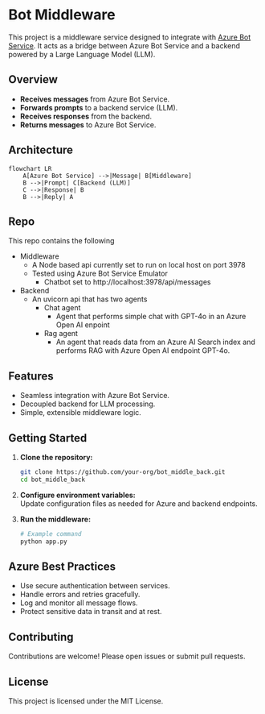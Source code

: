 # Bot Middleware

This project is a middleware service designed to integrate with [Azure Bot Service](https://azure.microsoft.com/en-us/products/bot-services/). It acts as a bridge between Azure Bot Service and a backend powered by a Large Language Model (LLM).

## Overview

- **Receives messages** from Azure Bot Service.
- **Forwards prompts** to a backend service (LLM).
- **Receives responses** from the backend.
- **Returns messages** to Azure Bot Service.

## Architecture

```mermaid
flowchart LR
    A[Azure Bot Service] -->|Message| B[Middleware]
    B -->|Prompt| C[Backend (LLM)]
    C -->|Response| B
    B -->|Reply| A
```

## Repo
 This repo contains the following
  - Middleware
    - A Node based api currently set to run on local host on port 3978
    - Tested using Azure Bot Service Emulator
        - Chatbot set to http://localhost:3978/api/messages
- Backend
    - An uvicorn api that has two agents
        - Chat agent
            - Agent that performs simple chat with GPT-4o in an Azure Open AI enpoint
        - Rag agent 
            - An agent that reads data from an Azure AI Search index and performs RAG with Azure Open AI endpoint GPT-4o. 


## Features

- Seamless integration with Azure Bot Service.
- Decoupled backend for LLM processing.
- Simple, extensible middleware logic.

## Getting Started

1. **Clone the repository:**
   ```bash
   git clone https://github.com/your-org/bot_middle_back.git
   cd bot_middle_back
   ```

2. **Configure environment variables:**  
   Update configuration files as needed for Azure and backend endpoints.

3. **Run the middleware:**  
   ```bash
   # Example command
   python app.py
   ```

## Azure Best Practices

- Use secure authentication between services.
- Handle errors and retries gracefully.
- Log and monitor all message flows.
- Protect sensitive data in transit and at rest.

## Contributing

Contributions are welcome! Please open issues or submit pull requests.

## License

This project is licensed under the MIT License.